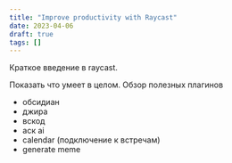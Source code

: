 ```yaml
---
title: "Improve productivity with Raycast"
date: 2023-04-06
draft: true
tags: []
---
```

Краткое введение в raycast.

Показать что умеет в целом.
Обзор полезных плагинов
- обсидиан
- джира
- вскод
- аск ai
- calendar (подключение к встречам)
- generate meme

